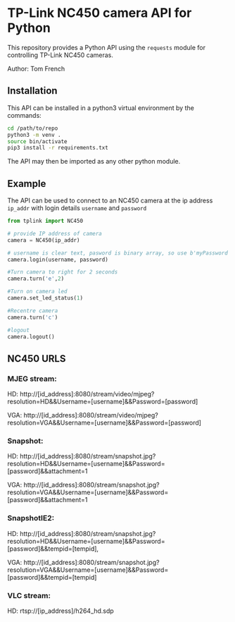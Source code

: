 # TP-Link NC450 camera API for Python

This repository provides a Python API using the `requests` module for controlling TP-Link NC450 cameras.

Author: Tom French

## Installation

This API can be installed in a python3 virtual environment by the commands:

```bash
cd /path/to/repo
python3 -m venv .
source bin/activate
pip3 install -r requirements.txt
```

The API may then be imported as any other python module.


## Example

The API can be used to connect to an NC450 camera at the ip address `ip_addr` with login details `username` and `password`
```py
from tplink import NC450

# provide IP address of camera
camera = NC450(ip_addr)

# username is clear text, pasword is binary array, so use b'myPassword'; returns json string with connection data
camera.login(username, password)

#Turn camera to right for 2 seconds
camera.turn('e',2)

#Turn on camera led
camera.set_led_status(1)

#Recentre camera
camera.turn('c')

#logout
camera.logout()
```


## NC450 URLS

### MJEG stream:

HD: http://[id_address]:8080/stream/video/mjpeg?resolution=HD&&Username=[username]&&Password=[password]

VGA: http://[id_address]:8080/stream/video/mjpeg?resolution=VGA&&Username=[username]&&Password=[password]

### Snapshot:

HD: http://[id_address]:8080/stream/snapshot.jpg?resolution=HD&&Username=[username]&&Password=[password]&&attachment=1

VGA: http://[id_address]:8080/stream/snapshot.jpg?resolution=VGA&&Username=[username]&&Password=[password]&&attachment=1

### SnapshotIE2:

HD: http://[id_address]:8080/stream/snapshot.jpg?resolution=HD&&Username=[username]&&Password=[password]&&tempid=[tempid],

VGA: http://[id_address]:8080/stream/snapshot.jpg?resolution=VGA&&Username=[username]&&Password=[password]&&tempid=[tempid]

### VLC stream:

HD: rtsp://[ip_address]/h264_hd.sdp
